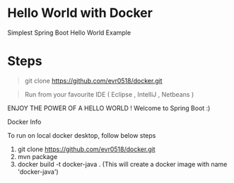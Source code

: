 # Hello World with Docker
Simplest Spring Boot Hello World Example 


# Steps

> git clone https://github.com/evr0518/docker.git

> Run from your favourite IDE ( Eclipse , IntelliJ , Netbeans )

ENJOY THE POWER OF A HELLO WORLD ! Welcome to Spring Boot :)


Docker Info

To run on local docker desktop, follow below steps

 1. git clone https://github.com/evr0518/docker.git
 2. mvn package
 3. docker build -t docker-java . (This will create a docker image with name 'docker-java')

